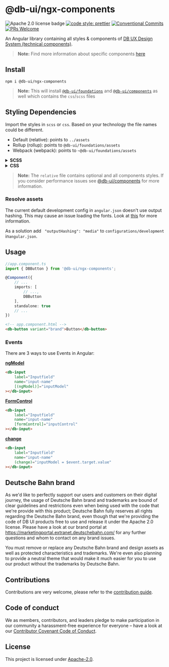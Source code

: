 <!--
SPDX-FileCopyrightText: 2025 DB Systel GmbH

SPDX-License-Identifier: Apache-2.0
-->

# @db-ui/ngx-components

![Apache 2.0 license badge](https://img.shields.io/badge/License-Apache_2.0-blue.svg)
[![code style: prettier](https://img.shields.io/badge/code_style-prettier-ff69b4.svg?style=flat-square)](https://github.com/prettier/prettier)
[![Conventional Commits](https://img.shields.io/badge/Conventional%20Commits-1.0.0-yellow.svg)](https://conventionalcommits.org)
[![PRs Welcome](https://img.shields.io/badge/PRs-welcome-brightgreen.svg?style=flat-square)](https://makeapullrequest.com)

An Angular library containing all styles & components of [DB UX Design System (technical components)](https://github.com/db-ui/mono).

> **Note:** Find more information about specific components [here](https://db-ui.github.io/mono/review/main)

## Install

```shell
npm i @db-ui/ngx-components
```

> **Note:** This will install [`@db-ui/foundations`](https://www.npmjs.com/package/@db-ui/foundations) and [`@db-ui/components`](https://www.npmjs.com/package/@db-ui/components) as well which contains the `css`/`scss` files

## Styling Dependencies

Import the styles in `scss` or `css`. Based on your technology the file names could be different.

-   Default (relative): points to `../assets`
-   Rollup (rollup): points to `@db-ui/foundations/assets`
-   Webpack (webpack): points to `~@db-ui/foundations/assets`

<details>
  <summary><strong>SCSS</strong></summary>

```scss styles.scss
// styles.scss
@forward "@db-ui/components/build/styles/rollup";
```

</details>
<details>
  <summary><strong>CSS</strong></summary>

```css styles.css
/* styles.css */
@import "@db-ui/components/build/styles/rollup.css";
```

</details>

> **Note:** The `relative` file contains optional and all components styles. If you consider performance issues see [@db-ui/components](https://www.npmjs.com/package/@db-ui/components) for more information.

### Resolve assets

The current default development config in `angular.json` doesn't use output hashing. This may cause an issue loading the fonts. Look at [this](https://github.com/angular/angular-cli/issues/26347) for more information.

As a solution add `
"outputHashing": "media"` to `configurations/development` in`angular.json`.

## Usage

```ts app.component.ts
//app.component.ts
import { DBButton } from '@db-ui/ngx-components';

@Component({
	// ...
	imports: [
		// ...,
		DBButton
    ],
	standalone: true
	// ...
})
```

```html app.component.html
<!-- app.component.html -->
<db-button variant="brand">Button</db-button>
```

### Events

There are 3 ways to use Events in Angular:

**[ngModel](https://angular.io/api/forms/NgModel)**

```html
<db-input
	label="Inputfield"
	name="input-name"
	[(ngModel)]="inputModel"
></db-input>
```

**[FormControl](https://angular.io/api/forms/FormControl)**

```html
<db-input
	label="Inputfield"
	name="input-name"
	[formControl]="inputControl"
></db-input>
```

**[change](https://developer.mozilla.org/de/docs/Web/API/HTMLElement/change_event)**

```html
<db-input
	label="Inputfield"
	name="input-name"
	(change)="inputModel = $event.target.value"
></db-input>
```

## Deutsche Bahn brand

As we'd like to perfectly support our users and customers on their digital journey, the usage of Deutsche Bahn brand and trademarks are bound of clear guidelines and restrictions even when being used with the code that we're provide with this product; Deutsche Bahn fully reserves all rights regarding the Deutsche Bahn brand, even though that we're providing the code of DB UI products free to use and release it under the Apache 2.0 license.
Please have a look at our brand portal at <https://marketingportal.extranet.deutschebahn.com/> for any further questions and whom to contact on any brand issues.

You must remove or replace any Deutsche Bahn brand and design assets as well as protected characteristics and trademarks. We're even also planning to provide a neutral theme that would make it much easier for you to use our product without the trademarks by Deutsche Bahn.

## Contributions

Contributions are very welcome, please refer to the [contribution guide](https://github.com/db-ui/mono/blob/main/CONTRIBUTING.md).

## Code of conduct

We as members, contributors, and leaders pledge to make participation in our
community a harassment-free experience for everyone – have a look at our [Contributor Covenant Code of Conduct](https://github.com/db-ui/mono/blob/main/CODE-OF-CONDUCT.md).

## License

This project is licensed under [Apache-2.0](LICENSE).
